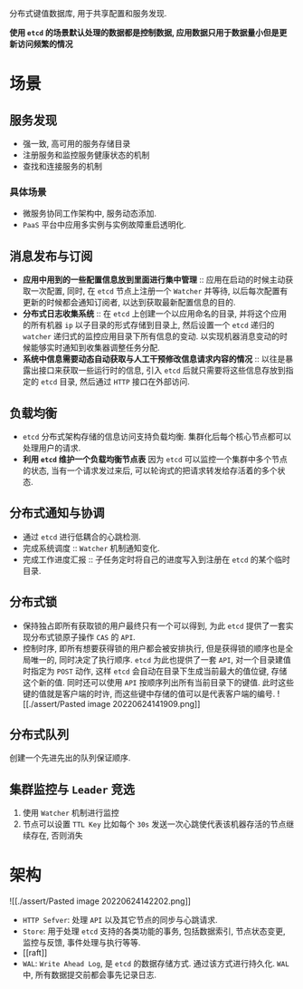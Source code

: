 分布式键值数据库, 用于共享配置和服务发现.

**使用 `etcd` 的场景默认处理的数据都是控制数据, 应用数据只用于数据量小但是更新访问频繁的情况**

# 场景

## 服务发现

* 强一致, 高可用的服务存储目录
* 注册服务和监控服务健康状态的机制
* 查找和连接服务的机制

### 具体场景

* 微服务协同工作架构中, 服务动态添加.
* `PaaS` 平台中应用多实例与实例故障重启透明化.

## 消息发布与订阅

* **应用中用到的一些配置信息放到里面进行集中管理** :: 应用在启动的时候主动获取一次配置, 同时, 在 `etcd` 节点上注册一个 `Watcher` 并等待, 以后每次配置有更新的时候都会通知订阅者, 以达到获取最新配置信息的目的.
* **分布式日志收集系统** :: 在 `etcd` 上创建一个以应用命名的目录, 并将这个应用的所有机器 `ip` 以子目录的形式存储到目录上, 然后设置一个 `etcd` 递归的 `watcher` 递归式的监控应用目录下所有信息的变动. 以实现机器消息变动的时候能够实时通知到收集器调整任务分配.
* **系统中信息需要动态自动获取与人工干预修改信息请求内容的情况** :: 以往是暴露出接口来获取一些运行时的信息, 引入 `etcd` 后就只需要将这些信息存放到指定的 `etcd` 目录, 然后通过 `HTTP` 接口在外部访问.

## 负载均衡

* `etcd` 分布式架构存储的信息访问支持负载均衡. 集群化后每个核心节点都可以处理用户的请求.
* **利用 `etcd` 维护一个负载均衡节点表** 因为 `etcd` 可以监控一个集群中多个节点的状态, 当有一个请求发过来后, 可以轮询式的把请求转发给存活着的多个状态.

## 分布式通知与协调

* 通过 `etcd` 进行低耦合的心跳检测.
* 完成系统调度 :: `Watcher` 机制通知变化.
* 完成工作进度汇报 :: 子任务定时将自己的进度写入到注册在 `etcd` 的某个临时目录.


## 分布式锁

* 保持独占即所有获取锁的用户最终只有一个可以得到, 为此 `etcd` 提供了一套实现分布式锁原子操作 `CAS` 的 `API`.
* 控制时序, 即所有想要获得锁的用户都会被安排执行, 但是获得锁的顺序也是全局唯一的, 同时决定了执行顺序. `etcd` 为此也提供了一套 `API`, 对一个目录建值时指定为 `POST` 动作, 这样 `etcd` 会自动在目录下生成当前最大的值位键, 存储这个新的值. 同时还可以使用 `API` 按顺序列出所有当前目录下的键值. 此时这些键的值就是客户端的时许, 而这些键中存储的值可以是代表客户端的编号.
	![[./assert/Pasted image 20220624141909.png]]
	
## 分布式队列

创建一个先进先出的队列保证顺序.

## 集群监控与 `Leader` 竞选

1. 使用 `Watcher` 机制进行监控
2. 节点可以设置 `TTL Key` 比如每个 `30s` 发送一次心跳使代表该机器存活的节点继续存在, 否则消失

# 架构

![[./assert/Pasted image 20220624142202.png]]

* `HTTP Sefver`: 处理 `API` 以及其它节点的同步与心跳请求.
* `Store`: 用于处理 `etcd` 支持的各类功能的事务, 包括数据索引, 节点状态变更, 监控与反馈, 事件处理与执行等等.
* [[raft]]
* `WAL`: `Write Ahead Log`, 是 `etcd` 的数据存储方式. 通过该方式进行持久化. `WAL` 中, 所有数据提交前都会事先记录日志.